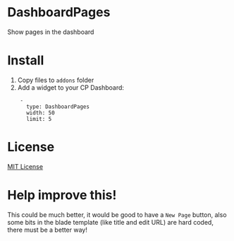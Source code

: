 # DashboardPages
Show pages in the dashboard

# Install
1. Copy files to `addons` folder
2. Add a widget to your CP Dashboard:
```
    -
      type: DashboardPages
      width: 50
      limit: 5
```

# License

[MIT License](http://emd.mit-license.org/)

# Help improve this!

This could be much better, it would be good to have a `New Page` button, also some bits in the blade template (like title and edit URL) are hard coded, there must be a better way!